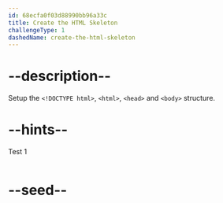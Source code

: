 ```yaml
---
id: 68ecfa0f03d88990bb96a33c
title: Create the HTML Skeleton
challengeType: 1
dashedName: create-the-html-skeleton
---
```


# --description--
Setup the `<!DOCTYPE html>`, `<html>`, `<head>` and `<body>` structure.

# --hints--

Test 1

```js

```

# --seed--
